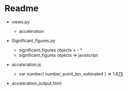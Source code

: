 Readme
===

* views.py
    * acceleration

* Significant_figures.py
    * significant_figures objects + - *
    * significant_figures objects => javascript 

* acceleration.js
    * var number{ number, point_len, estimated } => 1.8<ins>75</ins>

* acceleration_output.html

